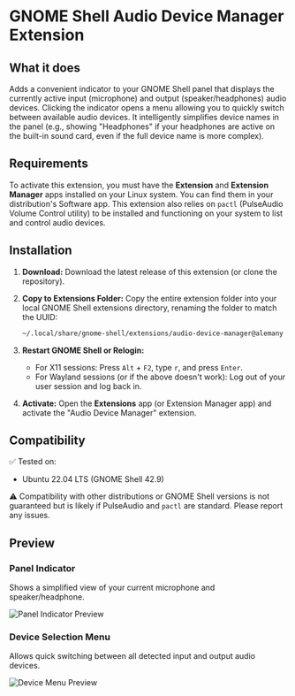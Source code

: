 # GNOME Shell Audio Device Manager Extension

## What it does

Adds a convenient indicator to your GNOME Shell panel that displays the currently active input (microphone) and output (speaker/headphones) audio devices. Clicking the indicator opens a menu allowing you to quickly switch between available audio devices. It intelligently simplifies device names in the panel (e.g., showing "Headphones" if your headphones are active on the built-in sound card, even if the full device name is more complex).

## Requirements

To activate this extension, you must have the **Extension** and **Extension Manager** apps installed on your Linux system. You can find them in your distribution's Software app. This extension also relies on `pactl` (PulseAudio Volume Control utility) to be installed and functioning on your system to list and control audio devices.

## Installation

1.  **Download:** Download the latest release of this extension (or clone the repository).
2.  **Copy to Extensions Folder:** Copy the entire extension folder into your local GNOME Shell extensions directory, renaming the folder to match the UUID:

    ```bash
    ~/.local/share/gnome-shell/extensions/audio-device-manager@alemany
    ```
3.  **Restart GNOME Shell or Relogin:**
    * For X11 sessions: Press `Alt` + `F2`, type `r`, and press `Enter`.
    * For Wayland sessions (or if the above doesn't work): Log out of your user session and log back in.
4.  **Activate:** Open the **Extensions** app (or Extension Manager app) and activate the "Audio Device Manager" extension.

## Compatibility

✅ Tested on:
* Ubuntu 22.04 LTS (GNOME Shell 42.9)

⚠️ Compatibility with other distributions or GNOME Shell versions is not guaranteed but is likely if PulseAudio and `pactl` are standard. Please report any issues.

## Preview

### Panel Indicator
Shows a simplified view of your current microphone and speaker/headphone.

![Panel Indicator Preview](https://drive.google.com/uc?export=view&id=1136tx_84C7H67j7gh7hJ1J8dNeQYeda2)

### Device Selection Menu
Allows quick switching between all detected input and output audio devices.

![Device Menu Preview](https://drive.google.com/uc?export=view&id=1BlqpzyHx11JoFJLvCSqx2nRxXxMpV1V_)
